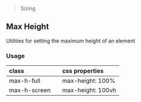 > Sizing

## Max Height

Utilities for setting the maximum height of an element

### Usage

| class |  | css properties |
|:--|:--|:--|
| max-h-full |  | max-height: 100% |
| max-h-screen |  | max-height: 100vh |

